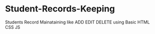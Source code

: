 # Student-Records-Keeping
 Students Record Mainataining like ADD EDIT DELETE using Basic HTML CSS JS
